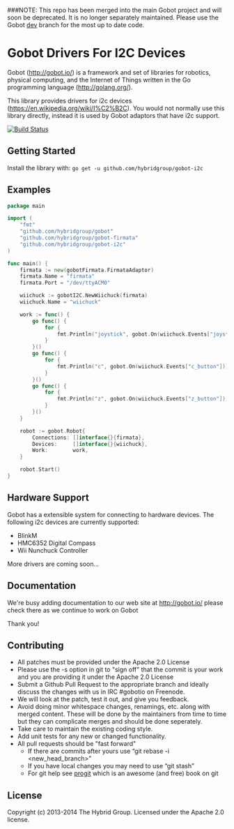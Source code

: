 ###NOTE: This repo has been merged into the main Gobot project and will soon be deprecated. It is no longer separately maintained. Please use the Gobot [dev](https://github.com/hybridgroup/gobot/tree/dev) branch for the most up to date code.

# Gobot Drivers For I2C Devices

Gobot (http://gobot.io/) is a framework and set of libraries for robotics, physical computing, and the Internet of Things written in the Go programming language (http://golang.org/).

This library provides drivers for i2c devices (https://en.wikipedia.org/wiki/I%C2%B2C). You would not normally use this library directly, instead it is used by Gobot adaptors that have i2c support.

[![Build Status](https://travis-ci.org/hybridgroup/gobot-i2c.svg?branch=master)](https://travis-ci.org/hybridgroup/gobot-i2c)

## Getting Started
Install the library with: `go get -u github.com/hybridgroup/gobot-i2c`

## Examples
```go
package main

import (
	"fmt"
	"github.com/hybridgroup/gobot"
	"github.com/hybridgroup/gobot-firmata"
	"github.com/hybridgroup/gobot-i2c"
)

func main() {
	firmata := new(gobotFirmata.FirmataAdaptor)
	firmata.Name = "firmata"
	firmata.Port = "/dev/ttyACM0"

	wiichuck := gobotI2C.NewWiichuck(firmata)
	wiichuck.Name = "wiichuck"

	work := func() {
		go func() {
			for {
				fmt.Println("joystick", gobot.On(wiichuck.Events["joystick"]))
			}
		}()
		go func() {
			for {
				fmt.Println("c", gobot.On(wiichuck.Events["c_button"]))
			}
		}()
		go func() {
			for {
				fmt.Println("z", gobot.On(wiichuck.Events["z_button"]))
			}
		}()
	}

	robot := gobot.Robot{
		Connections: []interface{}{firmata},
		Devices:     []interface{}{wiichuck},
		Work:        work,
	}

	robot.Start()
}
```
## Hardware Support
Gobot has a extensible system for connecting to hardware devices. The following i2c devices are currently supported:

- BlinkM
- HMC6352 Digital Compass
- Wii Nunchuck Controller

More drivers are coming soon...

## Documentation
We're busy adding documentation to our web site at http://gobot.io/  please check there as we continue to work on Gobot

Thank you!

## Contributing
* All patches must be provided under the Apache 2.0 License
* Please use the -s option in git to "sign off" that the commit is your work and you are providing it under the Apache 2.0 License
* Submit a Github Pull Request to the appropriate branch and ideally discuss the changes with us in IRC #gobotio on Freenode.
* We will look at the patch, test it out, and give you feedback.
* Avoid doing minor whitespace changes, renamings, etc. along with merged content. These will be done by the maintainers from time to time but they can complicate merges and should be done seperately.
* Take care to maintain the existing coding style.
* Add unit tests for any new or changed functionality.
* All pull requests should be "fast forward"
  * If there are commits after yours use “git rebase -i <new_head_branch>”
  * If you have local changes you may need to use “git stash”
  * For git help see [progit](http://git-scm.com/book) which is an awesome (and free) book on git

## License
Copyright (c) 2013-2014 The Hybrid Group. Licensed under the Apache 2.0 license.
